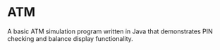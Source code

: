 # ATM
A basic ATM simulation program written in Java that demonstrates PIN checking and balance display functionality.
